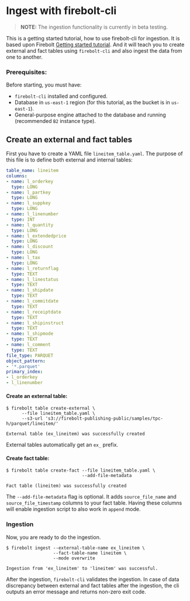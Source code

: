 # Ingest with firebolt-cli 
> **NOTE:**  The ingestion functionality is currently in beta testing.

This is a getting started tutorial, how to use firebolt-cli for ingestion. It is based upon Firebolt [Getting started tutorial](https://docs.firebolt.io/getting-started.html). And it will teach you to create external and fact tables using `firebolt-cli` and also ingest the data from one to another.

### Prerequisites:
Before starting, you must have:
- `firebolt-cli` installed and configured.
- Database in `us-east-1` region (for this tutorial, as the bucket is in `us-east-1`). 
- General-purpose engine attached to the database and running (recommended `B2` instance type).

## Create an external and fact tables
First you have to create a YAML file `lineitem_table.yaml`. The purpose of this file is to define both external and internal tables:
```yaml
table_name: lineitem
columns:
- name: l_orderkey
  type: LONG
- name: l_partkey
  type: LONG
- name: l_suppkey
  type: LONG
- name: l_linenumber
  type: INT
- name: l_quantity
  type: LONG
- name: l_extendedprice
  type: LONG
- name: l_discount
  type: LONG
- name: l_tax
  type: LONG
- name: l_returnflag
  type: TEXT
- name: l_linestatus
  type: TEXT
- name: l_shipdate
  type: TEXT
- name: l_commitdate
  type: TEXT
- name: l_receiptdate
  type: TEXT
- name: l_shipinstruct
  type: TEXT
- name: l_shipmode
  type: TEXT
- name: l_comment
  type: TEXT
file_type: PARQUET
object_pattern:
- '*.parquet'
primary_index:
- l_orderkey
- l_linenumber
```

#### Create an external table:
```shell
$ firebolt table create-external \ 
      --file lineitem_table.yaml \
      --s3-url 's3://firebolt-publishing-public/samples/tpc-h/parquet/lineitem/' 

External table (ex_lineitem) was successfully created                           
```
External tables automatically get an `ex_` prefix. 

#### Create fact table:
```shell
$ firebolt table create-fact --file lineitem_table.yaml \
                             --add-file-metadata

Fact table (lineitem) was successfully created
```
The `--add-file-metadata` flag is optional. It adds `source_file_name` and `source_file_timestamp` columns to your fact table. Having these columns will enable ingestion script to also work in `append` mode.  

### Ingestion
Now, you are ready to do the ingestion.
```shell
$ firebolt ingest --external-table-name ex_lineitem \
                  --fact-table-name lineitem \
                  --mode overwrite
                  
Ingestion from 'ex_lineitem' to 'lineitem' was successful.
```

After the ingestion, `firebolt-cli` validates the ingestion. In case of data discrepancy between external and fact tables after the ingestion, the cli outputs an error message and returns non-zero exit code.  